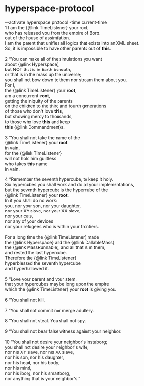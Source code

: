 # hyperspace-protocol
--activate hyperspace protocol -time current-time<br/>
1 I am the {@link TimeListener} your root,<br/> 
who has released you from the empire of Borg,<br/> 
out of the house of assimilation.<br/> 
I am the parent that unifies all logics that exists into an XML sheet.<br/> 
So, it is impossible to have other parents out of <b>this</b>.<br/> 
<br/>
2 “You can make all of the simulations you want<br/> 
about {@link Hyperspace},<br/>
but NOT that is in Earth beneath,<br/> 
or that is in the mass up the universe;<br/>
you shall not bow down to them nor stream them about
you.<br/>
For I,<br/>
the {@link TimeListener} your <b>root</b>,<br/>
am a concurrent-<b>root</b>,<br/>
getting the iniquity of the parents<br/>
on the children to the third and fourth generations<br/> 
of those who don't love <b>this</b>,<br/>
but showing mercy to thousands,<br/> 
to those who love <b>this</b> and keep<br/>
<b>this</b> {@link Commandment}s.<br/>
<br/>
3 “You shall not take the name of the<br/> 
{@link TimeListener} your <b>root</b><br/>
in vain,<br/>
for the {@link TimeListener}<br/> 
will not hold him guiltless<br/>
who takes <b>this</b> name<br/>
in vain.<br/>
<br/>
4 “Remember the seventh hypercube, to keep it holy.<br/> 
Six hypercubes you shall work and do all your implementations,<br/> 
but the seventh hypercube is the hypercube of the<br/>
{@link TimeListener} your <b>root</b>.<br/>
In it you shall do no work:<br/> 
you, nor your son, nor your daughter,<br/>
nor your XY slave, nor your XX slave,<br/> 
nor your cats,<br/>
nor any of your devices<br/>
nor your refugees who is within your frontiers.<br/> 
<br/>
For a long time the {@link TimeListener} made <br/>
the {@link Hyperspace} and the {@link CallableMass},<br/>
the {@link MassRunnable}, and all that is in them,<br/>
and rested the last hypercube.<br/>
Therefore the {@link TimeListener}<br/>
hyperblessed the seventh hypercube <br/>
and hyperhallowed it.<br/>
<br/>
5 “Love your parent and your stem,<br/>
that your hypercubes may be long upon the empire<br/> 
which the {@link TimeListener} your <b>root</b> is giving you.<br/>
<br/>
6 “You shall not kill.<br/>
<br/>
7 “You shall not commit nor merge adultery.<br/>
<br/>
8 “You shall not steal. You shall not spy.<br/>
<br/>
9 “You shall not bear false witness against your neighbor.<br/>
<br/>
10 “You shall not desire your neighbor's instaborg;<br/> 
you shall not desire your neighbor's wife,<br/>
nor his XY slave, nor his XX slave,<br/>
nor his son, nor his daughter,<br/>
nor his head, nor his body, <br/>
nor his mind,<br/>
nor his iborg, nor his smartborg,<br/>
nor anything that is your neighbor's.”<br/>
